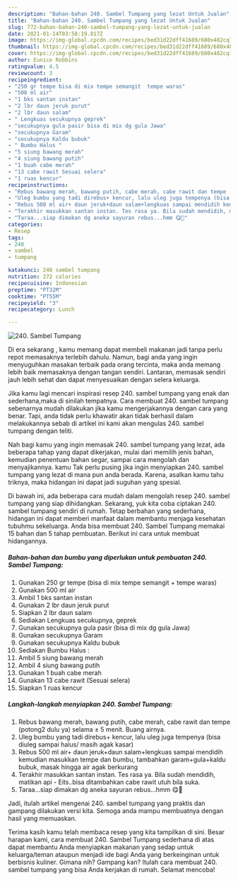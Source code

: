 ```yaml
---
description: "Bahan-bahan 240. Sambel Tumpang yang lezat Untuk Jualan"
title: "Bahan-bahan 240. Sambel Tumpang yang lezat Untuk Jualan"
slug: 772-bahan-bahan-240-sambel-tumpang-yang-lezat-untuk-jualan
date: 2021-01-14T03:58:19.017Z
image: https://img-global.cpcdn.com/recipes/bed31d22dff41689/680x482cq70/240-sambel-tumpang-foto-resep-utama.jpg
thumbnail: https://img-global.cpcdn.com/recipes/bed31d22dff41689/680x482cq70/240-sambel-tumpang-foto-resep-utama.jpg
cover: https://img-global.cpcdn.com/recipes/bed31d22dff41689/680x482cq70/240-sambel-tumpang-foto-resep-utama.jpg
author: Eunice Robbins
ratingvalue: 4.5
reviewcount: 3
recipeingredient:
- "250 gr tempe bisa di mix tempe semangit  tempe waras"
- "500 ml air"
- "1 bks santan instan"
- "2 lbr daun jeruk purut"
- "2 lbr daun salam"
- " Lengkuas secukupnya geprek"
- "secukupnya gula pasir bisa di mix dg gula Jawa"
- "secukupnya Garam"
- "secukupnya Kaldu bubuk"
- " Bumbu Halus "
- "5 siung bawang merah"
- "4 siung bawang putih"
- "1 buah cabe merah"
- "13 cabe rawit Sesuai selera"
- "1 ruas kencur"
recipeinstructions:
- "Rebus bawang merah, bawang putih, cabe merah, cabe rawit dan tempe (potong2 dulu ya) selama ± 5 menit. Buang airnya."
- "Uleg bumbu yang tadi direbus+ kencur, lalu uleg juga tempenya (bisa diuleg sampai halus/ masih agak kasar)"
- "Rebus 500 ml air+ daun jeruk+daun salam+lengkuas sampai mendidih kemudian masukkan tempe dan bumbu, tambahkan garam+gula+kaldu bubuk, masak hingga air agak berkurang"
- "Terakhir masukkan santan instan. Tes rasa ya. Bila sudah mendidih, matikan api Eits..bisa ditambahkan cabe rawit utuh bila suka."
- "Taraa...siap dimakan dg aneka sayuran rebus...hmm 😋🤭"
categories:
- Resep
tags:
- 240
- sambel
- tumpang

katakunci: 240 sambel tumpang 
nutrition: 272 calories
recipecuisine: Indonesian
preptime: "PT32M"
cooktime: "PT55M"
recipeyield: "3"
recipecategory: Lunch

---
```



![240. Sambel Tumpang](https://img-global.cpcdn.com/recipes/bed31d22dff41689/680x482cq70/240-sambel-tumpang-foto-resep-utama.jpg)

Di era  sekarang , kamu memang dapat membeli makanan jadi tanpa perlu repot memasaknya terlebih dahulu. Namun, bagi anda yang ingin menyuguhkan masakan terbaik pada orang tercinta, maka anda memang lebih baik memasaknya dengan tangan sendiri. Lantaran, memasak sendiri jauh lebih sehat dan dapat menyesuaikan dengan selera keluarga.

Jika kamu lagi mencari inspirasi resep 240. sambel tumpang yang enak dan sederhana,maka di sinilah tempatnya. Cara membuat 240. sambel tumpang  sebenarnya mudah dilakukan jika kamu mengerjakannya dengan cara yang benar. Tapi, anda tidak perlu khawatir akan tidak berhasil dalam melakukannya 
sebab di artikel ini kami akan mengulas 240. sambel tumpang dengan teliti.  



Nah bagi kamu yang ingin memasak 240. sambel tumpang yang lezat, ada beberapa tahap yang dapat dikerjakan, mulai dari memilih jenis bahan, kemudian penentuan bahan segar, sampai cara mengolah dan menyajikannya. kamu Tak perlu pusing jika ingin menyiapkan 240. sambel tumpang yang lezat di mana pun anda berada. Karena, asalkan kamu  tahu triknya, maka hidangan ini dapat jadi suguhan yang spesial.

Di bawah ini, ada beberapa cara mudah dalam mengolah resep 240. sambel tumpang yang siap dihidangkan. Sekarang, yuk kita coba ciptakan 240. sambel tumpang sendiri di rumah. Tetap berbahan yang sederhana, hidangan ini dapat memberi manfaat dalam membantu menjaga kesehatan tubuhmu sekeluarga. Anda bisa membuat 240. Sambel Tumpang memakai 15 bahan dan 5 tahap pembuatan. Berikut ini cara untuk membuat hidangannya.

<!--inarticleads1-->

##### Bahan-bahan dan bumbu yang diperlukan untuk pembuatan 240. Sambel Tumpang:

1. Gunakan 250 gr tempe (bisa di mix tempe semangit + tempe waras)
1. Gunakan 500 ml air
1. Ambil 1 bks santan instan
1. Gunakan 2 lbr daun jeruk purut
1. Siapkan 2 lbr daun salam
1. Sediakan  Lengkuas secukupnya, geprek
1. Gunakan secukupnya gula pasir (bisa di mix dg gula Jawa)
1. Gunakan secukupnya Garam
1. Gunakan secukupnya Kaldu bubuk
1. Sediakan  Bumbu Halus :
1. Ambil 5 siung bawang merah
1. Ambil 4 siung bawang putih
1. Gunakan 1 buah cabe merah
1. Gunakan 13 cabe rawit (Sesuai selera)
1. Siapkan 1 ruas kencur




<!--inarticleads2-->

##### Langkah-langkah menyiapkan 240. Sambel Tumpang:

1. Rebus bawang merah, bawang putih, cabe merah, cabe rawit dan tempe (potong2 dulu ya) selama ± 5 menit. Buang airnya.
1. Uleg bumbu yang tadi direbus+ kencur, lalu uleg juga tempenya (bisa diuleg sampai halus/ masih agak kasar)
1. Rebus 500 ml air+ daun jeruk+daun salam+lengkuas sampai mendidih kemudian masukkan tempe dan bumbu, tambahkan garam+gula+kaldu bubuk, masak hingga air agak berkurang
1. Terakhir masukkan santan instan. Tes rasa ya. Bila sudah mendidih, matikan api - Eits..bisa ditambahkan cabe rawit utuh bila suka.
1. Taraa...siap dimakan dg aneka sayuran rebus...hmm 😋🤭




Jadi, itulah artikel mengenai  240. sambel tumpang  yang praktis dan gampang dilakukan versi kita. Semoga anda mampu membuatnya dengan hasil yang memuaskan. 

Terima kasih kamu telah membaca resep yang kita tampilkan di sini. Besar harapan kami, cara membuat  240. Sambel Tumpang sederhana di atas dapat membantu Anda menyiapkan makanan yang sedap untuk keluarga/teman ataupun menjadi ide bagi Anda yang berkeinginan untuk berbisnis kuliner. Gimana nih? Gampang kan? Itulah cara membuat 240. sambel tumpang yang bisa Anda kerjakan di rumah. Selamat mencoba!

